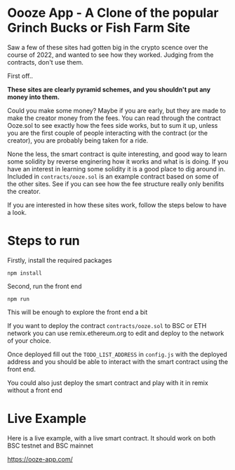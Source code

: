 # Oooze App - A Clone of the popular Grinch Bucks or Fish Farm Site

Saw a few of these sites had gotten big in the crypto scence over the course of 2022, and wanted to see how they worked. Judging from the contracts, don't use them.

First off..


**These sites are clearly pyramid schemes, and you shouldn't put any money into them.**

Could you make some money? Maybe if you are early, but they are made to make the creator money from the fees. You can read through the contract Ooze.sol to see exactly how the fees side works, but to sum it up, unless you are the first couple of people interacting with the contract (or the creator), you are probably being taken for a ride.


None the less, the smart contract is quite interesting, and good way to learn some solidity by reverse enginering how it works and what is is doing. If you have an interest in learning some solidity it is a good place to dig around in. Included in `contracts/ooze.sol` is an example contract based on some of the other sites. See if you can see how the fee structure really only benifits the creator. 

If you are interested in how these sites work, follow the steps below to have a look.

# Steps to run

Firstly, install the required packages

 `npm install`

Second, run the front end

`npm run`

This will be enough to explore the front end a bit

If you want to deploy the contract `contracts/ooze.sol` to BSC or ETH network you can use remix.ethereum.org to edit and deploy to the network of your choice.

Once deployed fill out the `TODO_LIST_ADDRESS` in `config.js` with the deployed address and you should be able to interact with the smart contract using the front end.

You could also just deploy the smart contract and play with it in remix without a front end


# Live Example
 
 Here is a live example, with a live smart contract. It should work on both BSC testnet and BSC mainnet

https://ooze-app.com/